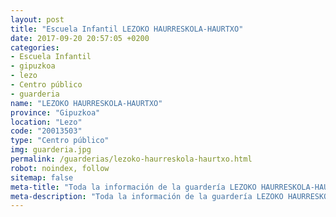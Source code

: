 ```yaml
---
layout: post
title: "Escuela Infantil LEZOKO HAURRESKOLA-HAURTXO"
date: 2017-09-20 20:57:05 +0200
categories:
- Escuela Infantil
- gipuzkoa
- lezo
- Centro público
- guarderia
name: "LEZOKO HAURRESKOLA-HAURTXO"
province: "Gipuzkoa"
location: "Lezo"
code: "20013503"
type: "Centro público"
img: guarderia.jpg
permalink: /guarderias/lezoko-haurreskola-haurtxo.html
robot: noindex, follow
sitemap: false
meta-title: "Toda la información de la guardería LEZOKO HAURRESKOLA-HAURTXO"
meta-description: "Toda la información de la guardería LEZOKO HAURRESKOLA-HAURTXO"
---
```

